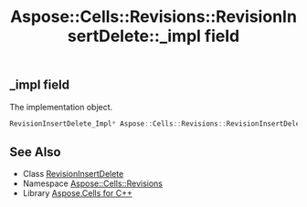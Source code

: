 ﻿---
title: Aspose::Cells::Revisions::RevisionInsertDelete::_impl field
linktitle: _impl
second_title: Aspose.Cells for C++ API Reference
description: 'Aspose::Cells::Revisions::RevisionInsertDelete::_impl field. The implementation object in C++.'
type: docs
weight: 1000
url: /cpp/aspose.cells.revisions/revisioninsertdelete/_impl/
---
## _impl field


The implementation object.

```cpp
RevisionInsertDelete_Impl* Aspose::Cells::Revisions::RevisionInsertDelete::_impl
```

## See Also

* Class [RevisionInsertDelete](../)
* Namespace [Aspose::Cells::Revisions](../../)
* Library [Aspose.Cells for C++](../../../)
